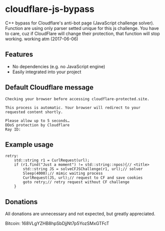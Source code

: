 # cloudflare-js-bypass
C++ bypass for Cloudflare's anti-bot page (JavaScript challenge solver). 
Function are using only parser setted unique for this js challenge.
You have to care, cuz if CloudFlare will change their protection, that function will stop working.
working atm (2017-06-06)

## Features
- No dependencies (e.g. no JavaScript engine)
- Easily integrated into your project

## Default Cloudflare message
```
Checking your browser before accessing cloudflare-protected.site.

This process is automatic. Your browser will redirect to your requested content shortly.

Please allow up to 5 seconds…
DDoS protection by Cloudflare
Ray ID: 
```

## Example usage
```
retry:
	std::string r1 = CurlRequest(url);
	if (r1.find("Just a moment") != std::string::npos){// <title>
		std::string JS = solveCFJSChallenge(r1, url);// solver
		Sleep(4000);// mimic waiting process
		CurlRequest(JS, url);// request to CF and save cookies
		goto retry;// retry request without CF challenge
	}
```

## Donations
All donations are unnecessary and not expected, but greatly appreciated.

Bitcoin: 168VLgYZHB8hpSbDjjNt7p5YozSMxGTFcT

